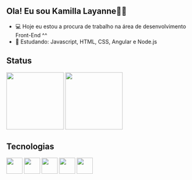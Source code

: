 ## Ola! Eu sou Kamilla Layanne👋😊

- 💻 Hoje eu estou a procura de trabalho na área de desenvolvimento Front-End ^^
- 🌱 Estudando: Javascript, HTML, CSS, Angular e Node.js

## Status
<div>
  <img height="150em" src="https://github-readme-stats.vercel.app/api?username=Kamichansz&theme=shadow_green&show_icons=true"/>
  <img height="150em" src="https://github-readme-stats.vercel.app/api/top-langs/?username=Kamichansz&layout=compact&theme=shadow_green&show_items=true"/>
</div>

## Tecnologias
<div style="display: inline-block;">
  <img style="height: 3em; width: 3em;" src="https://cdn.jsdelivr.net/gh/devicons/devicon@latest/icons/javascript/javascript-original.svg" /> 
  <img style="height: 3em; width: 3em;" src="https://cdn.jsdelivr.net/gh/devicons/devicon@latest/icons/html5/html5-original.svg" />       
  <img style="height: 3em; width: 3em;" src="https://cdn.jsdelivr.net/gh/devicons/devicon@latest/icons/css3/css3-original.svg" />      
  <img style="height: 3em; width: 3em;" src="https://cdn.jsdelivr.net/gh/devicons/devicon@latest/icons/angular/angular-original.svg" />     
  <img style="height: 3em; width: 3em;" src="https://cdn.jsdelivr.net/gh/devicons/devicon@latest/icons/nodejs/nodejs-original.svg" />          
</div>
